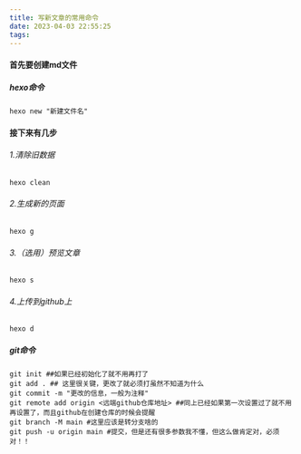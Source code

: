 ```yaml
---
title: 写新文章的常用命令
date: 2023-04-03 22:55:25
tags:
---
```




#### 首先要创建md文件

##### hexo命令

```
hexo new "新建文件名"
```

#### 接下来有几步

###### 1.清除旧数据

```
hexo clean
```

###### 2.生成新的页面

```
hexo g
```

###### 3.（选用）预览文章

```
hexo s
```

###### 4.上传到github上

```
hexo d
```



##### git命令

```shell
git init ##如果已经初始化了就不用再打了
git add . ## 这里很关键，更改了就必须打虽然不知道为什么
git commit -m "更改的信息，一般为注释"
git remote add origin <远端github仓库地址> ##同上已经如果第一次设置过了就不用再设置了，而且github在创建仓库的时候会提醒
git branch -M main #这里应该是转分支啥的
git push -u origin main #提交，但是还有很多参数我不懂，但这么做肯定对，必须对！！
```

